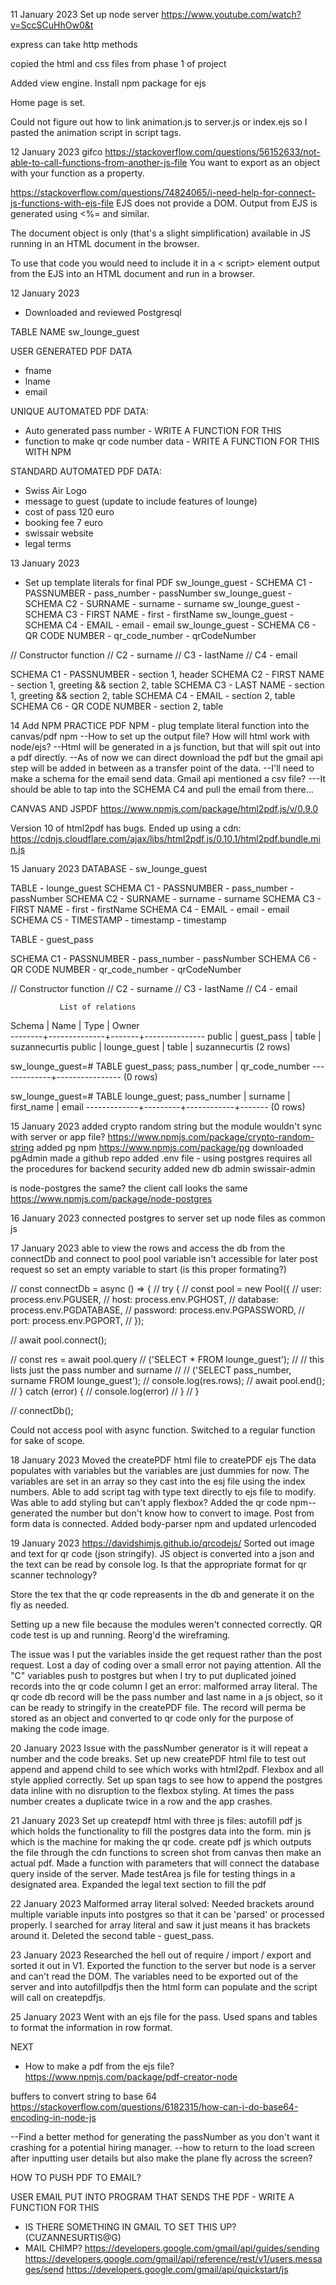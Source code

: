 11 January 2023
Set up node server
https://www.youtube.com/watch?v=SccSCuHhOw0&t

express can take http methods

copied the html and css files from phase 1 of project

Added view engine. Install npm package for ejs

Home page is set. 

Could not figure out how to link animation.js to server.js or index.ejs so I pasted the animation script in script tags.

12 January 2023
gifco
https://stackoverflow.com/questions/56152633/not-able-to-call-functions-from-another-js-file
You want to export as an object with your function as a property.

https://stackoverflow.com/questions/74824065/i-need-help-for-connect-js-functions-with-ejs-file
EJS does not provide a DOM. Output from EJS is generated using <%= and similar.

The document object is only (that's a slight simplification) available in JS running in an HTML document in the browser.

To use that code you would need to include it in a < script> element output from the EJS into an HTML document and run in a browser.

12 January 2023
- Downloaded and reviewed Postgresql

TABLE NAME
sw_lounge_guest 

USER GENERATED PDF DATA
 - fname
 - lname
 - email

 UNIQUE AUTOMATED PDF DATA:
 - Auto generated pass number - WRITE A FUNCTION FOR THIS
 - function to make qr code number data - WRITE A FUNCTION FOR THIS WITH NPM

 STANDARD AUTOMATED PDF DATA:
 - Swiss Air Logo
 - message to guest (update to include features of lounge)
 - cost of pass 120 euro
 - booking fee 7 euro
 - swissair website
 - legal terms

13 January 2023
 - Set up template literals for final PDF
sw_lounge_guest - SCHEMA C1 - PASSNUMBER - pass_number - passNumber
sw_lounge_guest - SCHEMA C2 - SURNAME - surname - surname
sw_lounge_guest - SCHEMA C3 - FIRST NAME - first - firstName
sw_lounge_guest - SCHEMA C4 - EMAIL - email - email
sw_lounge_guest - SCHEMA C6 - QR CODE NUMBER - qr_code_number - qrCodeNumber


// Constructor function
// C2 - surname
// C3 - lastName
// C4 - email



SCHEMA C1 - PASSNUMBER - section 1, header
SCHEMA C2 - FIRST NAME - section 1, greeting && section 2, table
SCHEMA C3 - LAST NAME - section 1, greeting && section 2, table
SCHEMA C4 - EMAIL - section 2, table
SCHEMA C6 - QR CODE NUMBER - section 2, table


14
Add NPM
PRACTICE PDF NPM - plug template literal function into the canvas/pdf npm
--How to set up the output file? How will html work with node/ejs?
--Html will be generated in a js function, but that will spit out into a pdf directly.
--As of now we can direct download the pdf but the gmail api step will be added in between as a transfer point of the data.
--I'll need to make a schema for the email send data. Gmail api mentioned a csv file?
---It should be able to tap into the SCHEMA C4 and pull the email from there...

CANVAS AND JSPDF
https://www.npmjs.com/package/html2pdf.js/v/0.9.0

Version 10 of html2pdf has bugs. Ended up using a cdn:
https://cdnjs.cloudflare.com/ajax/libs/html2pdf.js/0.10.1/html2pdf.bundle.min.js


15 January 2023
DATABASE - sw_lounge_guest

TABLE - lounge_guest
SCHEMA C1 - PASSNUMBER - pass_number - passNumber
SCHEMA C2 - SURNAME - surname - surname
SCHEMA C3 - FIRST NAME - first - firstName
SCHEMA C4 - EMAIL - email - email
SCHEMA C5 - TIMESTAMP - timestamp - timestamp

TABLE - guest_pass

SCHEMA C1 - PASSNUMBER - pass_number - passNumber
SCHEMA C6 - QR CODE NUMBER - qr_code_number - qrCodeNumber


// Constructor function
// C2 - surname
// C3 - lastName
// C4 - email

               List of relations
 Schema |     Name     | Type  |     Owner     
--------+--------------+-------+---------------
 public | guest_pass   | table | suzannecurtis
 public | lounge_guest | table | suzannecurtis
(2 rows)

sw_lounge_guest=# TABLE guest_pass;
 pass_number | qr_code_number 
-------------+----------------
(0 rows)

sw_lounge_guest=# TABLE lounge_guest;
 pass_number | surname | first_name | email 
-------------+---------+------------+-------
(0 rows)


15 January 2023
added crypto random string but the module wouldn't sync with server or app file?
https://www.npmjs.com/package/crypto-random-string
added pg npm 
https://www.npmjs.com/package/pg
downloaded pgAdmin
made a github repo
added .env file - using postgres requires all the procedures for backend security
added new db admin swissair-admin 

is node-postgres the same? the client call looks the same
https://www.npmjs.com/package/node-postgres




16 January 2023
connected postgres to server
set up node files as common js

17 January 2023
able to view the rows and access the db from the connectDb and connect to pool
pool variable isn't accessible for later post request so set an empty variable to start (is this proper formating?)

// const connectDb = async () => {
//     try {
//         const pool = new Pool({
//             user: process.env.PGUSER,
//             host: process.env.PGHOST,
//             database: process.env.PGDATABASE,
//             password: process.env.PGPASSWORD,
//             port: process.env.PGPORT,
//         });

//         await pool.connect();

//         const res = await pool.query
//             ('SELECT * FROM lounge_guest');
//         // this lists just the pass number and surname
//         // ('SELECT pass_number, surname FROM lounge_guest');
//         console.log(res.rows);
//         await pool.end();
//     } catch (error) {
//         console.log(error)
//     }
// }

// connectDb();

Could not access pool with async function. Switched to a regular function for sake of scope.

18 January 2023
Moved the createPDF html file to createPDF ejs
The data populates with variables but the variables are just dummies for now.
The variables are set in an array so they cast into the esj file using the index numbers.
Able to add script tag with type text directly to ejs file to modify.
Was able to add styling but can't apply flexbox?
Added the qr code npm--generated the number but don't know how to convert to image.
Post from form data is connected.
Added body-parser npm and updated urlencoded

19 January 2023
https://davidshimjs.github.io/qrcodejs/
Sorted out image and text for qr code (json stringify).
JS object is converted into a json and the text can be read by console log. Is that the appropriate format for qr scanner technology?

Store the tex that the qr code repreasents in the db and generate it on the fly as needed.

Setting up a new file because the modules weren't connected correctly.
QR code test is up and running. 
Reorg'd the wireframing.

The issue was I put the variables inside the get request rather than the post request. Lost a day of coding over a small error not paying attention.
All the "C" variables push to postgres but when I try to put duplicated joined records into the qr code column I get an error: malformed array literal. 
The qr code db record will be the pass number and last name in a js object, so it can be ready to stringify in the createPDF file. The record will perma be stored as an object and converted to qr code only for the purpose of making the code image.

20 January 2023
Issue with the passNumber generator is it will repeat a number and the code breaks.
Set up new createPDF html file to test out append and append child to see which works with html2pdf. Flexbox and all style applied correctly. Set up span tags to see how to append the postgres data inline with no disruption to the flexbox styling.
At times the pass number creates a duplicate twice in a row and the app crashes.

21 January 2023
Set up createpdf html with three js files:
autofill pdf js which holds the functionality to fill the postgres data into the form.
min js which is the machine for making the qr code.
create pdf js which outputs the file through the cdn functions to screen shot from canvas then make an actual pdf.
Made a function with parameters that will connect the database query inside of the server.
Made testArea js file for testing things in a designated area.
Expanded the legal text section to fill the pdf 


22 January 2023
Malformed array literal solved: Needed brackets around multiple variable inputs into postgres so that it can be 'parsed' or processed properly. I searched for array literal and saw it just means it has brackets around it. 
Deleted the second table - guest_pass.

23 January 2023 
Researched the hell out of require / import / export and sorted it out in V1. 
Exported the function to the server but node is a server and can't read the DOM.
The variables need to be exported out of the server and into autofillpdfjs then the html form can populate and the script will call on createpdfjs.

25 January 2023
Went with an ejs file for the pass. Used spans and tables to format the information in row format.

NEXT
 - How to make a pdf from the ejs file?
https://www.npmjs.com/package/pdf-creator-node

buffers to convert string to base 64
https://stackoverflow.com/questions/6182315/how-can-i-do-base64-encoding-in-node-js




--Find a better method for generating the passNumber as you don't want it crashing for a potential hiring manager.
--how to return to the load screen after inputting user details but also make the plane fly across the screen?

HOW TO PUSH PDF TO EMAIL?

USER EMAIL PUT INTO PROGRAM THAT SENDS THE PDF - WRITE A FUNCTION FOR THIS
 - IS THERE SOMETHING IN GMAIL TO SET THIS UP? (CUZANNESURTIS@G)
 - MAIL CHIMP?
 https://developers.google.com/gmail/api/guides/sending
 https://developers.google.com/gmail/api/reference/rest/v1/users.messages/send
 https://developers.google.com/gmail/api/quickstart/js



